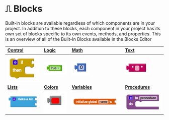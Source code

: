 # ⎍ Blocks

Built-in blocks are available regardless of which components are in your project. In addition to these blocks, each component in your project has its own set of blocks specific to its own events, methods, and properties. This is an overview of all of the Built-In Blocks available in the Blocks Editor

| [Control](control.md) | [Logic](logic.md) | [Math](math.md) | [Text](text.md) |
| :--- | :--- | :--- | :--- |
| ![](../../../.gitbook/assets/control-blocks-1.png) | ![](../../../.gitbook/assets/logic-blocks-1-1.png) | ![](../../../.gitbook/assets/math-block-1.png) | ![](../../../.gitbook/assets/text-block-1.png) |
| [**Lists**](lists.md) | [**Colors**](colors.md) | [**Variables**](variables.md) | [**Procedures**](procedures.md) |
| ![](../../../.gitbook/assets/list-block-4.png) | ![](../../../.gitbook/assets/color-block-1.png) | ![](../../../.gitbook/assets/variable-block-1.png) | ![](../../../.gitbook/assets/function-block-4.png) |

